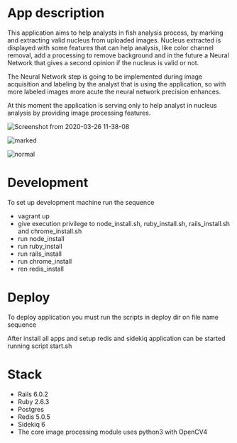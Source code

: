 # App description

This application aims to help analysts in fish analysis process, by marking and extracting valid nucleus from uploaded images. Nucleus extracted is displayed with some features that can help analysis, like color channel removal, add a processing to remove background and in the future a Neural Network that gives a second opinion if the nucleus is valid or not.

The Neural Network step is going to be implemented during image acquisition and labeling by the analyst that is using the application, so with more labeled images more acute the neural network precision enhances.

At this moment the application is serving only to help analyst in nucleus analysis by providing image processing features.

![Screenshot from 2020-03-26 11-38-08](https://user-images.githubusercontent.com/9594670/77659299-a7b8d400-6f56-11ea-98dc-89bd28efba42.png )

![marked](https://user-images.githubusercontent.com/9594670/77659555-f6ff0480-6f56-11ea-99be-f070d765fee6.PNG )

![normal](https://user-images.githubusercontent.com/9594670/77659558-f8c8c800-6f56-11ea-8611-654f45478a1d.PNG )

# Development

To set up development machine run the sequence

 - vagrant up
 - give execution privilege to node_install.sh, ruby_install.sh, rails_install.sh and chrome_install.sh
 - run node_install
 - run ruby_install
 - run rails_install
 - run chrome_install
 - ren redis_install

# Deploy

To deploy application you must run the scripts in deploy dir on file name sequence

After install all apps and setup redis and sidekiq application can be started running script start.sh

# Stack

- Rails 6.0.2
- Ruby 2.6.3
- Postgres
- Redis 5.0.5
- Sidekiq 6
- The core image processing module uses python3 with OpenCV4
